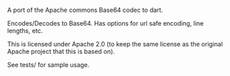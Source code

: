A port of the Apache commons Base64 codec to dart. 

Encodes/Decodes to Base64. Has options for url safe encoding, line lengths, etc.

This is licensed under Apache 2.0 (to keep the same license as the original Apache
project that this is based on).

See tests/ for sample usage.

